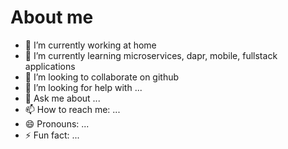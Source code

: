 # About me

- 🔭 I’m currently working at home
- 🌱 I’m currently learning microservices, dapr, mobile, fullstack applications
- 👯 I’m looking to collaborate on github
- 🤔 I’m looking for help with ...
- 💬 Ask me about ...
- 📫 How to reach me: ...
- 😄 Pronouns: ...
- ⚡ Fun fact: ...
